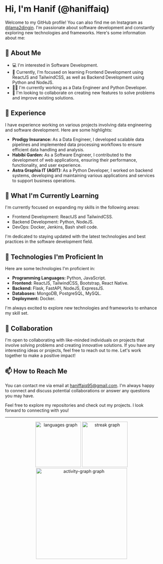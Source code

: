 # Hi, I'm Hanif (@haniffaiq)

Welcome to my GitHub profile! You can also find me on Instagram as [@lama2dingin](https://www.instagram.com/lama2dingin/). I'm passionate about software development and constantly exploring new technologies and frameworks. Here's some information about me:

## 👀 About Me
- 💻 I'm interested in Software Development.
- 🌱 Currently, I'm focused on learning Frontend Development using ReactJS and TailwindCSS, as well as Backend Development using Python and NodeJS.
- 👨‍💻 I'm currently working as a Data Engineer and Python Developer.
- 💞️ I'm looking to collaborate on creating new features to solve problems and improve existing solutions.

## 💼 Experience

I have experience working on various projects involving data engineering and software development. Here are some highlights:

- **Prodigy Insurance:** As a Data Engineer, I developed scalable data pipelines and implemented data processing workflows to ensure efficient data handling and analysis.
- **Habibi Garden:** As a Software Engineer, I contributed to the development of web applications, ensuring their performance, functionality, and user experience.
- **Astra Graphia IT (AGIT):** As a Python Developer, I worked on backend systems, developing and maintaining various applications and services to support business operations.

## 🌱 What I'm Currently Learning

I'm currently focused on expanding my skills in the following areas:

- Frontend Development: ReactJS and TailwindCSS.
- Backend Development: Python, NodeJS.
- DevOps: Docker, Jenkins, Bash shell code.

I'm dedicated to staying updated with the latest technologies and best practices in the software development field.

## 🔧 Technologies I'm Proficient In

Here are some technologies I'm proficient in:

- **Programming Languages:** Python, JavaScript.
- **Frontend:** ReactJS, TailwindCSS, Bootstrap, React Native.
- **Backend:** Flask, FastAPI, NodeJS, ExpressJS.
- **Databases:** MongoDB, PostgreSQL, MySQL.
- **Deployment:** Docker.

I'm always excited to explore new technologies and frameworks to enhance my skill set.

## 🤝 Collaboration

I'm open to collaborating with like-minded individuals on projects that involve solving problems and creating innovative solutions. If you have any interesting ideas or projects, feel free to reach out to me. Let's work together to make a positive impact!

## 📫 How to Reach Me

You can contact me via email at haniffaiq95@gmail.com. I'm always happy to connect and discuss potential collaborations or answer any questions you may have.

Feel free to explore my repositories and check out my projects. I look forward to connecting with you!

---

<div align="center">
  <img src="https://github-readme-stats.vercel.app/api/top-langs?username=haniffaiq&locale=en&hide_title=false&layout=compact&card_width=320&langs_count=5&theme=dracula&hide_border=false&order=2" height="150" alt="languages graph"  />
  <img src="https://streak-stats.demolab.com?user=haniffaiq&locale=en&mode=daily&theme=dracula&hide_border=false&border_radius=5&order=3" height="150" alt="streak graph"  />
  <img src="https://github-readme-activity-graph.vercel.app/graph?username=haniffaiq&radius=16&theme=react&area=true&order=5" height="300" alt="activity-graph graph"  />
</div>

###



###
